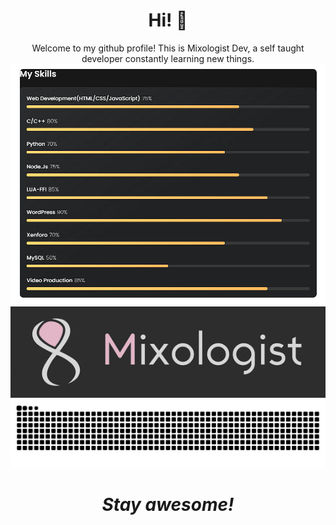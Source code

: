 <h1 align="center"> Hi! 👋</h1>

<p align="center">
    Welcome to my github profile! This is Mixologist Dev, a self taught developer constantly learning new things.
    
  <br>
  <img src="https://github.com/Mixologist6105/Mixologist6105/blob/main/srcs/my_skills.png">
  <img src="https://github.com/Mixologist6105/Mixologist6105/blob/main/srcs/Mixologist_prim.gif">
  <img src="https://raw.githubusercontent.com/Mixologist6105/Mixologist6105/b4015f0f2c5a41d7224d14dba2649f815ce4ef36/srcs/grid-snake.svg">
</p>

<h1 align="center"><i>Stay awesome!</i></h1>
